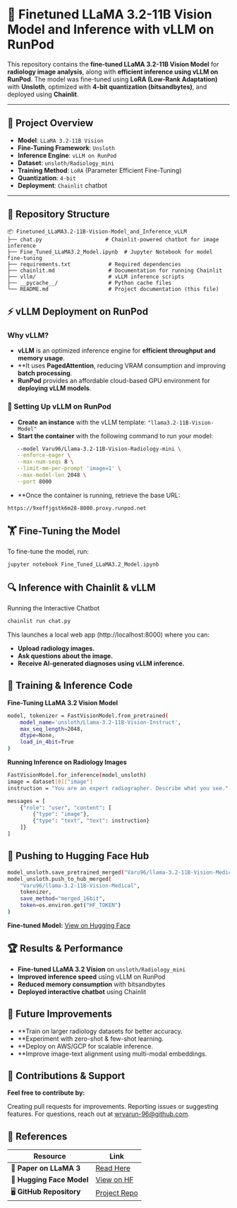 # 🚀 Finetuned LLaMA 3.2-11B Vision Model and Inference with vLLM on RunPod

This repository contains the **fine-tuned LLaMA 3.2-11B Vision Model** for **radiology image analysis**, along with **efficient inference using vLLM on RunPod**. The model was fine-tuned using **LoRA (Low-Rank Adaptation)** with **Unsloth**, optimized with **4-bit quantization (bitsandbytes)**, and deployed using **Chainlit**.

---

## 📖 **Project Overview**
- **Model**: `LLaMA 3.2-11B Vision`
- **Fine-Tuning Framework**: `Unsloth`
- **Inference Engine**: `vLLM on RunPod`
- **Dataset**: `unsloth/Radiology_mini`
- **Training Method**: `LoRA` (Parameter Efficient Fine-Tuning)
- **Quantization**: `4-bit`
- **Deployment**: `Chainlit` chatbot

---

## 📂 **Repository Structure**
```plaintext
📦 Finetuned_LLaMA3.2-11B-Vision-Model_and_Inference_vLLM
├── chat.py                    # Chainlit-powered chatbot for image inference
├── Fine_Tuned_LLaMA3.2_Model.ipynb  # Jupyter Notebook for model fine-tuning
├── requirements.txt            # Required dependencies
├── chainlit.md                 # Documentation for running Chainlit
├── vllm/                       # vLLM inference scripts
├── __pycache__/                # Python cache files
└── README.md                   # Project documentation (this file)
```

## ⚡ vLLM Deployment on RunPod
### Why vLLM?
- **vLLM** is an optimized inference engine for **efficient throughput and memory usage**.
- **It uses **PagedAttention**, reducing VRAM consumption and improving **batch processing**.
- **RunPod** provides an affordable cloud-based GPU environment for **deploying vLLM models**.
  
### 🚀 Setting Up vLLM on RunPod

- **Create an instance** with the vLLM template: `"llama3.2-11B-Vision-Model"`
- **Start the container** with the following command to run your model:
```sh
   --model Varu96/Llama-3.2-11B-Vision-Radiology-mini \
   --enforce-eager \
   --max-num-seqs 8 \
   --limit-mm-per-prompt 'image=1' \
   --max-model-len 2048 \
   --port 8000
```
- **Once the container is running, retrieve the base URL:
```sh
https://9xeffjgstk6m28-8000.proxy.runpod.net
```

## 🏋️ Fine-Tuning the Model

To fine-tune the model, run:

```sh
jupyter notebook Fine_Tuned_LLaMA3.2_Model.ipynb
```

## 🔍 Inference with Chainlit & vLLM

Running the Interactive Chatbot

```sh
chainlit run chat.py
```
This launches a local web app (http://localhost:8000) where you can:

- **Upload radiology images.**
- **Ask questions about the image.**
- **Receive AI-generated diagnoses using vLLM inference.**

## 📜 Training & Inference Code

**Fine-Tuning LLaMA 3.2 Vision Model**

```sh
model, tokenizer = FastVisionModel.from_pretrained(
    model_name='unsloth/Llama-3.2-11B-Vision-Instruct',
    max_seq_length=2048,
    dtype=None,
    load_in_4bit=True
)
```

**Running Inference on Radiology Images**
```sh
FastVisionModel.for_inference(model_unsloth)
image = dataset[0]["image"]
instruction = "You are an expert radiographer. Describe what you see."

messages = [
    {"role": "user", "content": [
        {"type": "image"},
        {"type": "text", "text": instruction}
    ]}
]
```

## 🚀 Pushing to Hugging Face Hub
```sh
model_unsloth.save_pretrained_merged("Varu96/llama-3.2-11B-Vision-Medical", tokenizer)
model_unsloth.push_to_hub_merged(
    "Varu96/llama-3.2-11B-Vision-Medical",
    tokenizer,
    save_method="merged_16bit",
    token=os.environ.get("HF_TOKEN")
)
```
 **Fine-tuned Model:** [View on Hugging Face](https://huggingface.co/Varu96/llama-3.2-11B-Vision-Medical)


## 🏆 Results & Performance

- **Fine-tuned LLaMA 3.2 Vision** on `unsloth/Radiology_mini`
- **Improved inference speed** using vLLM on RunPod
- **Reduced memory consumption** with bitsandbytes
- **Deployed interactive chatbot** using Chainlit


## 🎯 Future Improvements
- **Train on larger radiology datasets for better accuracy.
- **Experiment with zero-shot & few-shot learning.
- **Deploy on AWS/GCP for scalable inference.
- **Improve image-text alignment using multi-modal embeddings.

## 🤝 Contributions & Support
**Feel free to contribute by:**

Creating pull requests for improvements.
Reporting issues or suggesting features.
For questions, reach out at wrvarun-96@github.com.

## 🔗 References
| Resource | Link |
|----------|------|
| 📜 **Paper on LLaMA 3** | [Read Here](https://arxiv.org/abs/2302.13971) |
| 🤖 **Hugging Face Model** | [View on HF](https://huggingface.co/Varu96/llama-3.2-11B-Vision-Medical) |
| 🖥️ **GitHub Repository** | [Project Repo](https://github.com/wrvarun-96/Finetuned_LLaMA3.2-11B-Vision-Model_and_Inference_vLLM) |







